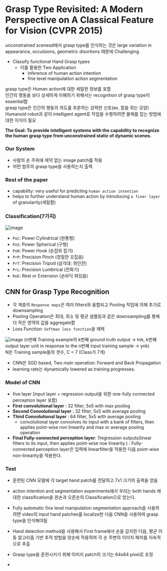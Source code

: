 # Grasp Type Revisited: A Modern Perspective on A Classical Feature for Vision (CVPR 2015)

unconstrained scenesd에서 grasp type를 인식하는 것은 large variation in appearance, occulsions, geometric disortions 때문에 Challenging

- Classify functional Hand Grasp types
  - 이를 활용한 Two Application
    - inference of human action intention
    - fine level manipulation action segmentation

grasp type은 Human action에 대한 세밀한 정보를 포함  
인간의 행동을 보다 상세하게 이해하기 위해서는 recognition of grasp type이 essential함  
grasp type은 인간의 행동의 의도를 추론하는 강력한 신호(ex. 칼을 쥐는 모양)  
Humanoid robot과 같이 intelligent agent로 작업을 수행하려면 물체를 잡는 방법에 대한 지식이 필요  


**The Goal: To provide intelligent systems with the capability to recognize the human grasp type from unconstrained static of dynamic scenes.**

### Our System
- 사람의 손 주위에 제약 없는 image patch를 적용
- 어떤 범주의 grasp type을 사용하는지 출력

### Rest of the paper
- capability: very useful for predicting ```human action intention```
- helps to further understand human action by introducing ```a finer layer``` of granularity(세밀함)

### Classification(7가지)
![image](https://user-images.githubusercontent.com/72767245/113512305-ff910e80-959e-11eb-93c8-d849a446fba8.png)

- ```PoC```: Power Cylindrical (원통형)
- ```PoS```: Power Spherical (구형)
- ```PoH```: Power Hook (손잡위 잡기)
- ```PrP```: Precision Pinch (정밀한 꼬집음)
- ```PrT```: Precision Tripod (삼각대: 와인잔)
- ```PrL```: Precision Lumbrical (전화기)
- ```RoE```: Rest or Extension (손바닥 펴있음)


## CNN for Grasp Type Recognition
- 각 계층의 ```Response maps```은 여러 filters와 융합되고 Pooling 작업에 의해 추가로 downsampling
- Pooling Operation은 최대, 최소 및 평균 샘플링과 같은 downsampling를 통해 더 작은 영역의 값을 aggregate함
- Loss Function: ```Softmax loss function```을 채택

![image](https://user-images.githubusercontent.com/72767245/113512592-5814db80-95a0-11eb-86e0-c742a9b97ba6.png)
(n번째 Training example의 k번째 ground truth output -> tnk, k번째 output layer unit in response to the n번째 input training sample -> ynk)  
N은 Training sample들의 갯수, C = 7 (Class가 7개)

- CNN은 SGD based, Two main operation: Forward and Back Propagation  
- learning rate는 dynamically lowered as training progresses.

### Model of CNN
- five layer [input layer + regression output을 위한 one-fully connected perception layer 포함)
- **First convolutional layer** : 32 filter, 5x5 with max pooling
- **Second Convolutional layer** : 32 filter, 5x5 with average pooling
- **Third Convolutional layer** : 64 filter, 5x5 with average pooling
  - convolutional layer convolves its input with a bank of filters, then applies point-wise non linearity and max or average pooling operation
- **Final Fully-connected perception layer**: 7regression outputs(linear filters to its input, then applies point-wise noe linearity.) : Fully-connected perception layer은 입력에 linearfilter을 적용한 다음 point-wise non-linearity을 적용한다.


### Test
- 훈련된 CNN 모델에 각 target hand patch를 전달하고 7x1 크기의 출력을 얻음
- action intention and segmentation experiments에서 우리는 both hands 에 대한 classification을 왼손과 오른손의 Classification으로 얻는다.
- Fully automatic fine level manipulation segmentation approach을 사용하려면 video의 input hand patches를 localize한 다음 CNN을 사용하여 grasp type을 인식해야됨
- Hand detection method을 사용해서 First frame에서 손을 감지한 다음, 평균 이동 알고리즘 기반 추적 방법을 양손에 적용하여 각 손 주변의 이미지 패치를 지속적으로 추출


- Grasp type을 훈련시키기 위해 이미지 patch의 크기는 64x64 pixel로 조정
- 
